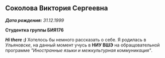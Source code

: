 ## Соколова Виктория Сергеевна
*__Дата рождения:__ 31.12.1999*

__Студентка группы БИЯ176__

*__Hi there :)__* Хотелось бы немного рассказать о себе. Я родилась в *Ульяновске*, на данный момент учусь в __НИУ ВШЭ__ на обращовательной программе *"Иностранные языки и межкультурная коммуникация"*.

